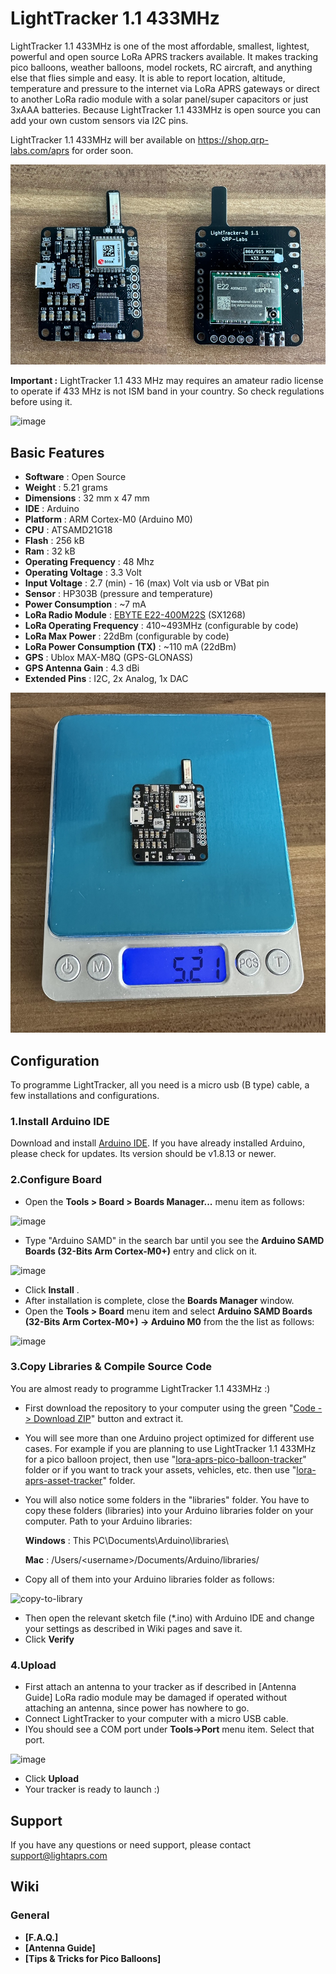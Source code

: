 # LightTracker 1.1 433MHz

LightTracker 1.1 433MHz is one of the most affordable, smallest, lightest, powerful and open source LoRa APRS trackers available. It makes tracking pico balloons, weather balloons, model rockets, RC aircraft, and anything else that flies simple and easy.
It is able to report location, altitude, temperature and pressure to the internet via LoRa APRS gateways or direct to another LoRa radio module with a solar panel/super capacitors or just 3xAAA batteries.
Because LightTracker 1.1 433MHz is open source you can add your own custom sensors via I2C pins.

LightTracker 1.1 433MHz will ber available on https://shop.qrp-labs.com/aprs for order soon.

<img src="images/light_tracker_1_1-433-front_back.jpg" width="600">

**Important :** LightTracker 1.1 433 MHz may requires an amateur radio license to operate if 433 MHz is not ISM band in your country. So check regulations before using it.

![image](https://github.com/lightaprs/LightTracker-1.1-433/assets/48382675/5d6a126e-b77b-448b-a633-0a7e0fedc7f7)

## Basic Features

- **Software** : Open Source
- **Weight** : 5.21 grams
- **Dimensions** : 32 mm x 47 mm
- **IDE** : Arduino
- **Platform** : ARM Cortex-M0 (Arduino M0)
- **CPU** : ATSAMD21G18
- **Flash** : 256 kB
- **Ram** : 32 kB
- **Operating Frequency** : 48 Mhz
- **Operating Voltage** : 3.3 Volt
- **Input Voltage** : 2.7 (min) - 16 (max) Volt via usb or VBat pin
- **Sensor** : HP303B (pressure and temperature)
- **Power Consumption** : ~7 mA
- **LoRa Radio Module** : [EBYTE E22-400M22S](https://www.cdebyte.com/products/E22-400M22S) (SX1268)
- **LoRa Operating Frequency** : 410~493MHz (configurable by code)
- **LoRa Max Power** : 22dBm (configurable by code)
- **LoRa Power Consumption (TX)** : ~110 mA (22dBm)
- **GPS** : Ublox MAX-M8Q (GPS-GLONASS)
- **GPS Antenna Gain** : 4.3 dBi
- **Extended Pins** : I2C, 2x Analog, 1x DAC

<img src="images/light_tracker_1_1-433-weight.jpg" width="600">

## Configuration

To programme LightTracker, all you need is a micro usb (B type) cable, a few installations and configurations.

### 1.Install Arduino IDE

Download and install [Arduino IDE](https://www.arduino.cc/en/Main/Software). If you have already installed Arduino, please check for updates. Its version should be v1.8.13 or newer.

### 2.Configure Board

- Open the **Tools > Board > Boards Manager...** menu item as follows:

![image](https://user-images.githubusercontent.com/48382675/135890740-df30ddd3-ee2b-42b7-bc90-b30240cf5ee3.png)

- Type "Arduino SAMD" in the search bar until you see the **Arduino SAMD Boards (32-Bits Arm Cortex-M0+)** entry and click on it.

![image](https://user-images.githubusercontent.com/48382675/135891280-ad4eb226-dc00-4ff9-8332-a57fa986d16f.png)

- Click **Install** .
- After installation is complete, close the **Boards Manager** window.
- Open the **Tools > Board** menu item and select **Arduino SAMD Boards (32-Bits Arm Cortex-M0+) -> Arduino M0** from the the list as follows:

![image](https://user-images.githubusercontent.com/48382675/135892579-8fb214f0-07ad-485d-9aba-d51d7acf9a16.png)

### 3.Copy Libraries & Compile Source Code

You are almost ready to programme LightTracker 1.1 433MHz :)

- First download the repository to your computer using the green "[Code -> Download ZIP](https://github.com/lightaprs/LightTracker-1.1-433/archive/refs/heads/main.zip)" button and extract it.
- You will see more than one Arduino project optimized for different use cases. For example if you are planning to use LightTracker 1.1 433MHz for a pico balloon project, then use "[lora-aprs-pico-balloon-tracker](lora-aprs-pico-balloon-tracker)" folder or if you want to track your assets, vehicles, etc. then use "[lora-aprs-asset-tracker](lora-aprs-asset-tracker)" folder.
- You will also notice some folders in the "libraries" folder. You have to copy these folders (libraries) into your Arduino libraries folder on your computer. Path to your Arduino libraries:

  **Windows** : This PC\Documents\Arduino\libraries\
 
  **Mac** : /Users/\<username\>/Documents/Arduino/libraries/

- Copy all of them into your Arduino libraries folder as follows:

![copy-to-library](https://github.com/lightaprs/LightTracker-1.1-433/assets/48382675/540e9290-7f88-4602-8500-f8d4e08963ad)

- Then open the relevant sketch file (*.ino) with Arduino IDE and change your settings as described in Wiki pages and save it.
- Click **Verify**

### 4.Upload

- First attach an antenna to your tracker as if described in [Antenna Guide] LoRa radio module may be damaged if operated without attaching an antenna, since power has nowhere to go.
- Connect LightTracker to your computer with a micro USB cable.
- IYou should see a COM port under **Tools->Port** menu item. Select that port.

![image](https://user-images.githubusercontent.com/48382675/135892815-b129bd92-1d88-41e3-a943-dd61bd19f3e9.png)

- Click **Upload**
- Your tracker is ready to launch :)

## Support

If you have any questions or need support, please contact support@lightaprs.com

## Wiki

### General

* **[F.A.Q.]**
* **[Antenna Guide]**
* **[Tips & Tricks for Pico Balloons]**
